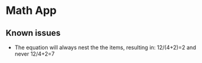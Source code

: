 # Math App


## Known issues
- The equation will always nest the the items, resulting in: 12/(4+2)=2 and never 12/4+2=7